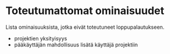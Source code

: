 # Toteutumattomat ominaisuudet
Lista ominaisuuksista, jotka eivät toteutuneet loppupalautukseen.

- projektien yksityisyys
- pääkäyttäjän mahdollisuus lisätä käyttäjä projektiin

